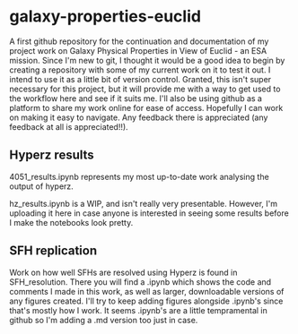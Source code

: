 # galaxy-properties-euclid
A first github repository for the continuation and documentation of my project work on Galaxy Physical Properties in View of Euclid - an ESA mission.
Since I'm new to git, I thought it would be a good idea to begin by creating a repository with some of my current work on it to test it out. I intend to use it as a little bit of version control. Granted, this isn't super necessary for this project, but it will provide me with a way to get used to the workflow here and see if it suits me.
I'll also be using github as a platform to share my work online for ease of access. Hopefully I can work on making it easy to navigate. Any feedback there is appreciated (any feedback at all is appreciated!!). 
## Hyperz results
4051_results.ipynb represents my most up-to-date work analysing the output of hyperz.

hz_results.ipynb is a WIP, and isn't really very presentable. However, I'm uploading it here in case anyone is interested in seeing some results before I make the notebooks look pretty.
## SFH replication
Work on how well SFHs are resolved using Hyperz is found in SFH_resolution. There you will find a .ipynb which shows the code and comments I made in this work, as well as larger, downloadable versions of any figures created. I'll try to keep adding figures alongside .ipynb's since that's mostly how I work. It seems .ipynb's are a little tempramental in github so I'm adding a .md version too just in case.

